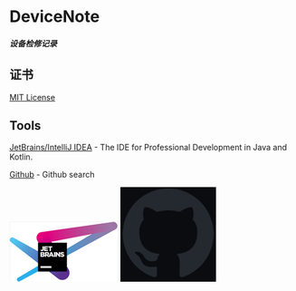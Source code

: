 # DeviceNote

##### 设备检修记录
    
## 证书
<a href="https://github.com/kaclok/DeviceNote/blob/main/LICENSE.txt">MIT License</a></p>

## Tools
[JetBrains/IntelliJ IDEA](https://www.jetbrains.com/idea/) - The IDE for Professional Development in Java and Kotlin.

[Github](https://github.com/search) - Github search

![](Imgs/JetBrains.png)  ![](Imgs/github-mark.png) 
